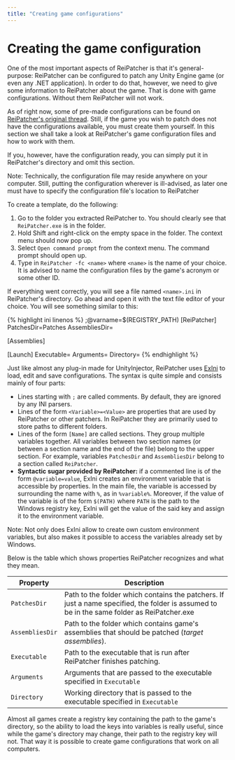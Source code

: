 ```yaml
---
title: "Creating game configurations"
---
```


# Creating the game configuration

One of the most important aspects of ReiPatcher is that it's general-purpose: ReiPatcher can be configured to patch any Unity Engine game (or even any .NET application).
In order to do that, however, we need to give some information to ReiPatcher about the game. That is done with game configurations. Without them ReiPatcher will not work.

As of right now, some of pre-made configurations can be found on [ReiPatcher's original thread](http://www.hongfire.com/forum/showthread.php/444566-ReiPatcher-General-Purpose-Net-Assembly-Patcher). 
Still, if the game you wish to patch does not have the configurations available, you must create them yourself. 
In this section we shall take a look at ReiPatcher's game configuration files and how to work with them.

If you, however, have the configuration ready, you can simply put it in ReiPatcher's directory and omit this section.

<div class="alert alert-info" role="alert">
<span class="glyphicon glyphicon-exclamation-sign" aria-hidden="true"></span>
<span class="sr-only">Note:</span>
<span class="alert-text">Technically, the configuration file may reside anywhere on your computer. Still, putting the configuration wherever is ill-advised, as later one must have to specify the configuration file's location to ReiPatcher</span>
</div>

To create a template, do the following:

1. Go to the folder you extracted ReiPatcher to. You should clearly see that `ReiPatcher.exe` is in the folder.
2. Hold Shift and right-click on the empty space in the folder. The context menu should now pop up.
3. Select `Open command prompt` from the context menu. The command prompt should open up.
4. Type in `ReiPatcher -fc <name>` where `<name>` is the name of your choice. It is advised to name the configuration files by the game's acronym or some other ID.

If everything went correctly, you will see a file named `<name>.ini` in ReiPatcher's directory. Go ahead and open it with the text file editor of your choice.
You will see something similar to this:

<div>
{% highlight ini linenos %}
;@varname=$(REGISTRY_PATH)
[ReiPatcher]
PatchesDir=Patches
AssembliesDir=

[Assemblies]

[Launch]
Executable=
Arguments=
Directory=
{% endhighlight %}
</div>

Just like almost any plug-in made for UnityInjector, ReiPatcher uses [ExIni](https://github.com/usagirei/ExIni) to load, edit and save configurations.
The syntax is quite simple and consists mainly of four parts:

* Lines starting with `;` are called comments. By default, they are ignored by any INI parsers.
* Lines of the form `<Variable>=<Value>` are properties that are used by ReiPatcher or other patchers. In ReiPatcher they are primarily used to store paths to different folders.
* Lines of the form `[Name]` are called sections. They group multiple variables together. 
All variables between two section names (or between a section name and the end of the file) belong to the upper section. For example, variables `PatchesDir` and `AssembliesDir` belong to a section called `ReiPatcher`.
* **Syntactic sugar provided by ReiPatcher:** if a commented line is of the form `@variable=value`, ExIni creates an environment variable that is accessible by properties. In the main file, the variable is accessed by surrounding the name with `%`, as in `%variable%`.
Moreover, if the value of the variable is of the form `$(PATH)` where `PATH` is the path to the Windows registry key, ExIni will get the value of the said key and assign it to the environment variable.

<div class="alert alert-info" role="alert">
<span class="glyphicon glyphicon-exclamation-sign" aria-hidden="true"></span>
<span class="sr-only">Note:</span>
<span class="alert-text">Not only does ExIni allow to create own custom environment variables, but also makes it possible to access the variables already set by Windows.</span>
</div>

Below is the table which shows properties ReiPatcher recognizes and what they mean.

| Property | Description |
| -------- | ----------- |
| `PatchesDir`| Path to the folder which contains the patchers. If just a name specified, the folder is assumed to be in the same folder as ReiPatcher.exe |
| `AssembliesDir` | Path to the folder which contains game's assemblies that should be patched (*target assemblies*). |
| `Executable` | Path to the executable that is run after ReiPatcher finishes patching. |
| `Arguments` | Arguments that are passed to the executable specified in `Executable` |
| `Directory` | Working directory that is passed to the executable specified in `Executable` | 

Almost all games create a registry key containing the path to the game's directory, so the ability to load the keys into variables is really useful, since while the game's directory may change, their path to the registry key will not. That way it is possible to create game configurations that work on all computers.

